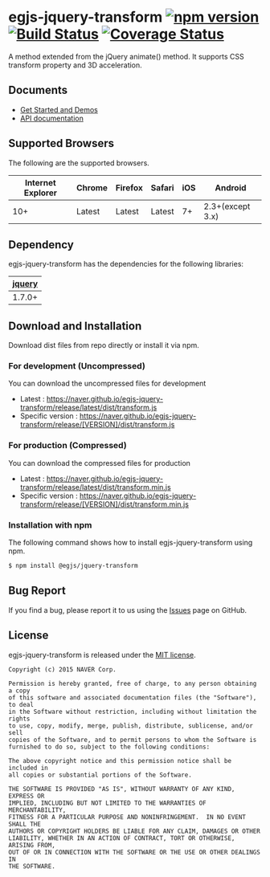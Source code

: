 # egjs-jquery-transform [![npm version](https://badge.fury.io/js/%40egjs%2Ftransform.svg)](https://badge.fury.io/js/%40egjs%2Ftransform) [![Build Status](https://travis-ci.org/naver/egjs-jquery-transform.svg?branch=master)](https://travis-ci.org/naver/egjs-jquery-transform)  [![Coverage Status](https://coveralls.io/repos/github/naver/egjs-jquery-transform/badge.svg?branch=master)](https://coveralls.io/github/naver/egjs-jquery-transform?branch=master)

A method extended from the jQuery animate() method. It supports CSS transform property and 3D acceleration.

## Documents
- [Get Started and Demos](https://naver.github.io/egjs-jquery-transform/)
- [API documentation](https://naver.github.io/egjs-jquery-transform/release/latest/doc/)

## Supported Browsers
The following are the supported browsers.

|Internet Explorer|Chrome|Firefox|Safari|iOS|Android|
|---|---|---|---|---|---|
|10+|Latest|Latest|Latest|7+|2.3+(except 3.x)|

## Dependency
egjs-jquery-transform has the dependencies for the following libraries:

|[jquery](https://jquery.com)|
|----|
|1.7.0+|


## Download and Installation

Download dist files from repo directly or install it via npm. 

### For development (Uncompressed)

You can download the uncompressed files for development

- Latest : https://naver.github.io/egjs-jquery-transform/release/latest/dist/transform.js
- Specific version : https://naver.github.io/egjs-jquery-transform/release/[VERSION]/dist/transform.js

### For production (Compressed)

You can download the compressed files for production

- Latest : https://naver.github.io/egjs-jquery-transform/release/latest/dist/transform.min.js
- Specific version : https://naver.github.io/egjs-jquery-transform/release/[VERSION]/dist/transform.min.js

### Installation with npm

The following command shows how to install egjs-jquery-transform using npm.

```bash
$ npm install @egjs/jquery-transform
```


## Bug Report

If you find a bug, please report it to us using the [Issues](https://github.com/naver/egjs-jquery-transform/issues) page on GitHub.


## License
egjs-jquery-transform is released under the [MIT license](http://naver.github.io/egjs/license.txt).


```
Copyright (c) 2015 NAVER Corp.

Permission is hereby granted, free of charge, to any person obtaining a copy
of this software and associated documentation files (the "Software"), to deal
in the Software without restriction, including without limitation the rights
to use, copy, modify, merge, publish, distribute, sublicense, and/or sell
copies of the Software, and to permit persons to whom the Software is
furnished to do so, subject to the following conditions:

The above copyright notice and this permission notice shall be included in
all copies or substantial portions of the Software.

THE SOFTWARE IS PROVIDED "AS IS", WITHOUT WARRANTY OF ANY KIND, EXPRESS OR
IMPLIED, INCLUDING BUT NOT LIMITED TO THE WARRANTIES OF MERCHANTABILITY,
FITNESS FOR A PARTICULAR PURPOSE AND NONINFRINGEMENT.  IN NO EVENT SHALL THE
AUTHORS OR COPYRIGHT HOLDERS BE LIABLE FOR ANY CLAIM, DAMAGES OR OTHER
LIABILITY, WHETHER IN AN ACTION OF CONTRACT, TORT OR OTHERWISE, ARISING FROM,
OUT OF OR IN CONNECTION WITH THE SOFTWARE OR THE USE OR OTHER DEALINGS IN
THE SOFTWARE.
```
